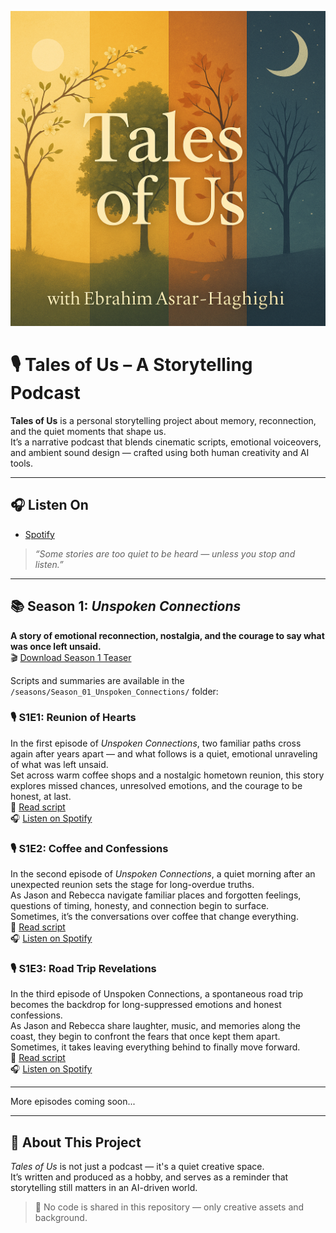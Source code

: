 ![Tales of Us Cover](Cover.png)

# 🎙️ Tales of Us – A Storytelling Podcast

**Tales of Us** is a personal storytelling project about memory, reconnection, and the quiet moments that shape us.  
It’s a narrative podcast that blends cinematic scripts, emotional voiceovers, and ambient sound design — crafted using both human creativity and AI tools.

---

## 🎧 Listen On
- [Spotify](https://open.spotify.com/show/7ImgY7lwV9mrYWkTNNikTx)

> *“Some stories are too quiet to be heard — unless you stop and listen.”*

---

## 📚 Season 1: *Unspoken Connections*

**A story of emotional reconnection, nostalgia, and the courage to say what was once left unsaid.**  
🎬 [Download Season 1 Teaser](seasons/Season_01_Unspoken_Connections/S01-Unspoken_Connections_Teaser.mp4)

Scripts and summaries are available in the  
`/seasons/Season_01_Unspoken_Connections/` folder:


### 🎙️ S1E1: Reunion of Hearts

In the first episode of *Unspoken Connections*, two familiar paths cross again after years apart — and what follows is a quiet, emotional unraveling of what was left unsaid.  
Set across warm coffee shops and a nostalgic hometown reunion, this story explores missed chances, unresolved emotions, and the courage to be honest, at last.  
📄 [Read script](seasons/Season_01_Unspoken_Connections/S01_E01_Reunion%20of%20Hearts.txt)  
🎧 [Listen on Spotify](https://open.spotify.com/episode/22kYjfEBYHyQbLulMQC0MI)



### 🎙️ S1E2: Coffee and Confessions

In the second episode of *Unspoken Connections*, a quiet morning after an unexpected reunion sets the stage for long-overdue truths.  
As Jason and Rebecca navigate familiar places and forgotten feelings, questions of timing, honesty, and connection begin to surface.  
Sometimes, it’s the conversations over coffee that change everything.    
📄 [Read script](seasons/Season_01_Unspoken_Connections/S01_E02_Coffee%20and%20Confessions.txt)  
🎧 [Listen on Spotify](https://open.spotify.com/episode/2cLPyX0xyZU6t3VDE5ORk6)

### 🎙️ S1E3: Road Trip Revelations

In the third episode of Unspoken Connections, a spontaneous road trip becomes the backdrop for long-suppressed emotions and honest confessions.  
As Jason and Rebecca share laughter, music, and memories along the coast, they begin to confront the fears that once kept them apart.  
Sometimes, it takes leaving everything behind to finally move forward.  
📄 [Read script](https://github.com/E-Asrar-Haghighi/tales-of-us-podcast/blob/main/seasons/Season_01_Unspoken_Connections/S01_E03_Road%20Trip%20Revelations.txt)  
🎧 [Listen on Spotify](https://open.spotify.com/episode/4ywUkRb1NHq3txxPwEMWlE)

---

More episodes coming soon...

---

## 🌟 About This Project

*Tales of Us* is not just a podcast — it's a quiet creative space.  
It’s written and produced as a hobby, and serves as a reminder that storytelling still matters in an AI-driven world.

> 📝 No code is shared in this repository — only creative assets and background.
